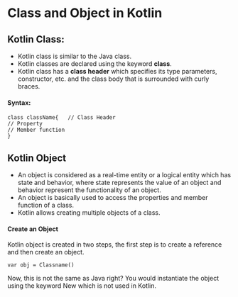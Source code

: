# Class and Object in Kotlin

## Kotlin Class: 

- Kotlin class is similar to the Java class. 
- Kotlin classes are declared using the keyword **class**. 
- Kotlin class has a **class header** which specifies its type parameters, constructor, etc. and the class body that is surrounded with curly braces.

#### Syntax:

```
class className{   // Class Header
// Property
// Member function
}

```


## Kotlin Object

- An object is considered as a real-time entity or a logical entity which has state and behavior, where state represents the value of an object and behavior represent the functionality of an object.
- An object is basically used to access the properties and member function of a class. 
- Kotlin allows creating multiple objects of a class.

#### Create an Object

Kotlin object is created in two steps, the first step is to create a reference and then create an object.

 ```
var obj = Classname()

```
Now, this is not the same as Java right? You would instantiate the object using the keyword New which is not used in Kotlin.
